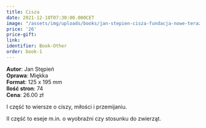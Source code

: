 ```yaml
---
title: Cisza
date: 2021-12-10T07:30:00.000CET
image: "/assets/img/uploads/books/jan-stepien-cisza-fundacja-nowe-teraz-sklep-charytatywny.jpg"
price: '26' 
price-gift: 
link: 
identifier: Book-Other
order: book-1
---
```

 
**Autor**: Jan Stępień         
**Oprawa**: Miękka      
**Format**: 125 x 195 mm  
**Ilość stron**: 74     
**Cena**: 26.00 zł

I część to wiersze o ciszy, miłości i przemijaniu.

II część to eseje m.in. o wyobraźni czy stosunku do zwierząt. 